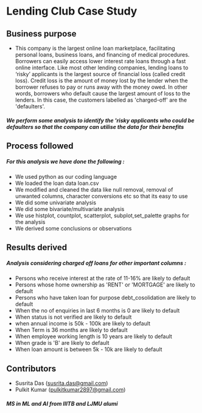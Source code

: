 # Lending Club Case Study

## Business purpose
-  This company is the largest online loan marketplace, facilitating personal loans, business loans, and financing of medical procedures. Borrowers can easily access lower interest rate loans through a fast online interface. Like most other lending companies, lending loans to ‘risky’ applicants is the largest source of financial loss (called credit loss). Credit loss is the amount of money lost by the lender when the borrower refuses to pay or runs away with the money owed. In other words, borrowers who default cause the largest amount of loss to the lenders. In this case, the customers labelled as 'charged-off' are the 'defaulters'. 
##### We perform some analysis to identify the 'risky applicants who could be defaulters so that the company can utilise the data for their benefits

## Process followed
##### For this analysis we have done the following :
-  We used python as our coding language
-  We loaded the loan data loan.csv
-  We modified  and cleaned the data like null removal, removal of unwanted columns, character conversions etc so that its easy to use
-  We did some univariate analysis
-  We did some bivariate/multivariate analysis
-  We use histplot, countplot, scatterplot, subplot,set_palette graphs for the analysis
-  We derived some conclusions or observations

## Results derived

##### Analysis considering charged off loans for other important columns :
-  Persons who receive interest at the rate of 11-16% are likely to default
-  Persons whose home ownership as 'RENT' or 'MORTGAGE' are likely to default
-  Persons who have taken loan for purpose debt_cosolidation are likely to default
-  When the no of enquiries in last 6 months is 0 are likely to default
-  When status is not verified are likely to default
-  when annual income is 50k - 100k are likely to default
-  When Term is 36 months are likely to default
-  When employee working length is 10 years are likely to default
-  When grade is 'B' are likely to default
-  When loan amount is between 5k - 10k are likely to default

## Contributors
- Susrita Das (susrita.das@gmail.com)
- Pulkit Kumar (pulkitkumar2897@gmail.com)

##### MS in ML and AI from IIITB and LJMU alumi


```python

```
